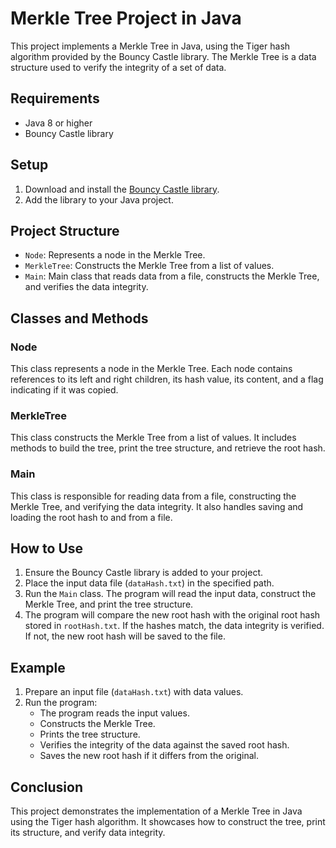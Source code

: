 # Merkle Tree Project in Java

This project implements a Merkle Tree in Java, using the Tiger hash algorithm provided by the Bouncy Castle library. The Merkle Tree is a data structure used to verify the integrity of a set of data.

## Requirements

- Java 8 or higher
- Bouncy Castle library
## Setup
1. Download and install the [Bouncy Castle library]([https://www.bouncycastle.org/download/bcprov-jdk15on-170.jar](https://www.bouncycastle.org/download/bouncy-castle-java/#latest)).
2. Add the library to your Java project.

## Project Structure
- `Node`: Represents a node in the Merkle Tree.
- `MerkleTree`: Constructs the Merkle Tree from a list of values.
- `Main`: Main class that reads data from a file, constructs the Merkle Tree, and verifies the data integrity.

## Classes and Methods

### Node
This class represents a node in the Merkle Tree. Each node contains references to its left and right children, its hash value, its content, and a flag indicating if it was copied.

### MerkleTree
This class constructs the Merkle Tree from a list of values. It includes methods to build the tree, print the tree structure, and retrieve the root hash.

### Main
This class is responsible for reading data from a file, constructing the Merkle Tree, and verifying the data integrity. It also handles saving and loading the root hash to and from a file.

## How to Use
1. Ensure the Bouncy Castle library is added to your project.
2. Place the input data file (`dataHash.txt`) in the specified path.
3. Run the `Main` class. The program will read the input data, construct the Merkle Tree, and print the tree structure.
4. The program will compare the new root hash with the original root hash stored in `rootHash.txt`. If the hashes match, the data integrity is verified. If not, the new root hash will be saved to the file.

## Example
1. Prepare an input file (`dataHash.txt`) with data values.
2. Run the program:
   - The program reads the input values.
   - Constructs the Merkle Tree.
   - Prints the tree structure.
   - Verifies the integrity of the data against the saved root hash.
   - Saves the new root hash if it differs from the original.

## Conclusion
This project demonstrates the implementation of a Merkle Tree in Java using the Tiger hash algorithm. It showcases how to construct the tree, print its structure, and verify data integrity.
